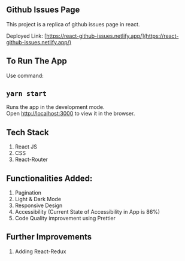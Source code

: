 ## Github Issues Page

This project is a replica of github issues page in react.

Deployed Link: [https://react-github-issues.netlify.app/](https://react-github-issues.netlify.app/)

## To Run The App

Use command:

## `yarn start`

Runs the app in the development mode.<br />
Open [http://localhost:3000](http://localhost:3000) to view it in the browser.

## Tech Stack

1. React JS
2. CSS
3. React-Router

## Functionalities Added:

1. Pagination
2. Light & Dark Mode
3. Responsive Design
4. Accessibility (Current State of Accessibility in App is 86%)
5. Code Quality improvement using Prettier

## Further Improvements

1. Adding React-Redux
